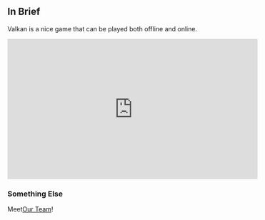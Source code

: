 ## In Brief

Valkan is a nice game that can be played both offline and online.


<iframe src="https://www.youtube.com/embed/9ziuLmKNbRI?rel=0&amp;autoplay=1&mute=1" width="560" height="315" frameborder="0" allowfullscreen></iframe>

### Something Else

Meet<a href="team.html">Our Team</a>!


